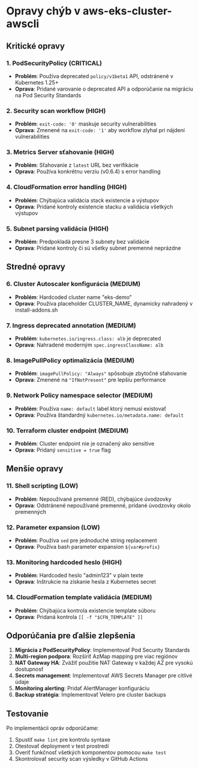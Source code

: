 # Opravy chýb v aws-eks-cluster-awscli

## Kritické opravy

### 1. PodSecurityPolicy (CRITICAL)
- **Problém**: Používa deprecated `policy/v1beta1` API, odstránené v Kubernetes 1.25+
- **Oprava**: Pridané varovanie o deprecated API a odporúčanie na migráciu na Pod Security Standards

### 2. Security scan workflow (HIGH)
- **Problém**: `exit-code: '0'` maskuje security vulnerabilities
- **Oprava**: Zmenené na `exit-code: '1'` aby workflow zlyhal pri nájdení vulnerabilities

### 3. Metrics Server sťahovanie (HIGH)
- **Problém**: Sťahovanie z `latest` URL bez verifikácie
- **Oprava**: Používa konkrétnu verziu (v0.6.4) s error handling

### 4. CloudFormation error handling (HIGH)
- **Problém**: Chýbajúca validácia stack existencie a výstupov
- **Oprava**: Pridané kontroly existencie stacku a validácia všetkých výstupov

### 5. Subnet parsing validácia (HIGH)
- **Problém**: Predpokladá presne 3 subnety bez validácie
- **Oprava**: Pridané kontroly či sú všetky subnet premenné neprázdne

## Stredné opravy

### 6. Cluster Autoscaler konfigurácia (MEDIUM)
- **Problém**: Hardcoded cluster name "eks-demo"
- **Oprava**: Používa placeholder CLUSTER_NAME, dynamicky nahradený v install-addons.sh

### 7. Ingress deprecated annotation (MEDIUM)
- **Problém**: `kubernetes.io/ingress.class: alb` je deprecated
- **Oprava**: Nahradené moderným `spec.ingressClassName: alb`

### 8. ImagePullPolicy optimalizácia (MEDIUM)
- **Problém**: `imagePullPolicy: "Always"` spôsobuje zbytočné sťahovanie
- **Oprava**: Zmenené na `"IfNotPresent"` pre lepšiu performance

### 9. Network Policy namespace selector (MEDIUM)
- **Problém**: Používa `name: default` label ktorý nemusí existovať
- **Oprava**: Používa štandardný `kubernetes.io/metadata.name: default`

### 10. Terraform cluster endpoint (MEDIUM)
- **Problém**: Cluster endpoint nie je označený ako sensitive
- **Oprava**: Pridaný `sensitive = true` flag

## Menšie opravy

### 11. Shell scripting (LOW)
- **Problém**: Nepoužívané premenné (RED), chýbajúce úvodzovky
- **Oprava**: Odstránené nepoužívané premenné, pridané úvodzovky okolo premenných

### 12. Parameter expansion (LOW)
- **Problém**: Používa `sed` pre jednoduché string replacement
- **Oprava**: Používa bash parameter expansion `${var#prefix}`

### 13. Monitoring hardcoded heslo (HIGH)
- **Problém**: Hardcoded heslo "admin123" v plain texte
- **Oprava**: Inštrukcie na získanie hesla z Kubernetes secret

### 14. CloudFormation template validácia (MEDIUM)
- **Problém**: Chýbajúca kontrola existencie template súboru
- **Oprava**: Pridaná kontrola `[[ -f "$CFN_TEMPLATE" ]]`

## Odporúčania pre ďalšie zlepšenia

1. **Migrácia z PodSecurityPolicy**: Implementovať Pod Security Standards
2. **Multi-region podpora**: Rozšíriť AzMap mapping pre viac regiónov
3. **NAT Gateway HA**: Zvážiť použitie NAT Gateway v každej AZ pre vysokú dostupnosť
4. **Secrets management**: Implementovať AWS Secrets Manager pre citlivé údaje
5. **Monitoring alerting**: Pridať AlertManager konfiguráciu
6. **Backup stratégia**: Implementovať Velero pre cluster backups

## Testovanie

Po implementácii opráv odporúčame:

1. Spustiť `make lint` pre kontrolu syntaxe
2. Otestovať deployment v test prostredí
3. Overiť funkčnosť všetkých komponentov pomocou `make test`
4. Skontrolovať security scan výsledky v GitHub Actions